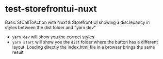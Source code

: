 # test-storefrontui-nuxt
Basic SfCallToAction with Nuxt &amp; Storefront UI showing a discrepancy in styles between the dist folder and "yarn dev"

- `yarn dev` will show you the correct styles
- `yarn start` will show you the `dist` folder where the button has a different layout. Loading directly the index.html file in a browser brings the same result
